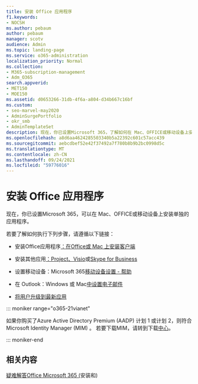```yaml
---
title: 安装 Office 应用程序
f1.keywords:
- NOCSH
ms.author: pebaum
author: pebaum
manager: scotv
audience: Admin
ms.topic: landing-page
ms.service: o365-administration
localization_priority: Normal
ms.collection:
- M365-subscription-management
- Adm_O365
search.appverid:
- MET150
- MOE150
ms.assetid: d0653266-31db-4f6a-a804-d34b667c16bf
ms.custom:
- seo-marvel-may2020
- AdminSurgePortfolio
- okr_smb
- AdminTemplateSet
description: 现在，你已设置Microsoft 365，了解如何在 Mac、OFFICE或移动设备上安装单独的应用程序。
ms.openlocfilehash: a8d6aa4624285503340b5a22392c601c57acc439
ms.sourcegitcommit: aebcdbef52e42f37492a7f780b8b9b2bc0998d5c
ms.translationtype: MT
ms.contentlocale: zh-CN
ms.lasthandoff: 09/24/2021
ms.locfileid: "59776016"
---
```

# <a name="install-office-applications"></a>安装 Office 应用程序

现在，你已设置Microsoft 365，可以在 Mac、OFFICE或移动设备上安装单独的应用程序。
  
若要了解如何执行下列步骤，请遵循以下链接：
  
- 安装Office应用程序[：在Office或 Mac 上安装客户端](https://support.microsoft.com/office/4414eaaf-0478-48be-9c42-23adc4716658)

- 安装其他应用[：Project、Visio](https://support.microsoft.com/office/install-project-7059249b-d9fe-4d61-ab96-5c5bf435f281)[](https://support.microsoft.com/office/install-visio-f98f21e3-aa02-4827-9167-ddab5b025710)或[Skype for Business](https://support.microsoft.com/office/install-skype-for-business-8a0d4da8-9d58-44f9-9759-5c8f340cb3fb)

- 设置移动设备：Microsoft 365[移动设备设置 - 帮助](https://support.microsoft.com/office/7dabb6cb-0046-40b6-81fe-767e0b1f014f)

- 在 Outlook：Windows 或 Mac[中](https://support.microsoft.com/office/6e27792a-9267-4aa4-8bb6-c84ef146101b)[设置电子邮件](https://support.microsoft.com/office/6e27792a-9267-4aa4-8bb6-c84ef146101b#PickTab=Outlook_for_Mac)
 
- [将用户升级到最新应用](upgrade-users-to-latest-office-client.md) 

::: moniker range="o365-21vianet"

如果你购买了Azure Active Directory Premium (AADP) 计划 1 或计划 2，则符合Microsoft Identity Manager (MIM) 。 若要下载MIM，请转到下载[中心](https://www.microsoft.com/zh-cn/download/details.aspx?id=58498)。

::: moniker-end

## <a name="related-content"></a>相关内容
  
[疑难解答Office Microsoft 365 (](https://support.microsoft.com/office/35ff2def-e0b2-4dac-9784-4cf212c1f6c2)安装和) 
